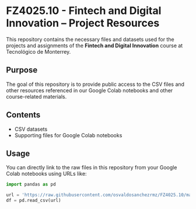 # FZ4025.10 - Fintech and Digital Innovation – Project Resources

This repository contains the necessary files and datasets used for the projects and assignments of the **Fintech and Digital Innovation** course at Tecnológico de Monterrey.

## Purpose

The goal of this repository is to provide public access to the CSV files and other resources referenced in our Google Colab notebooks and other course-related materials.

## Contents

- CSV datasets
- Supporting files for Google Colab notebooks

## Usage

You can directly link to the raw files in this repository from your Google Colab notebooks using URLs like:

```python
import pandas as pd

url = 'https://raw.githubusercontent.com/osvaldosanchezrmz/FZ4025.10/main/FILENAME.csv'
df = pd.read_csv(url)
